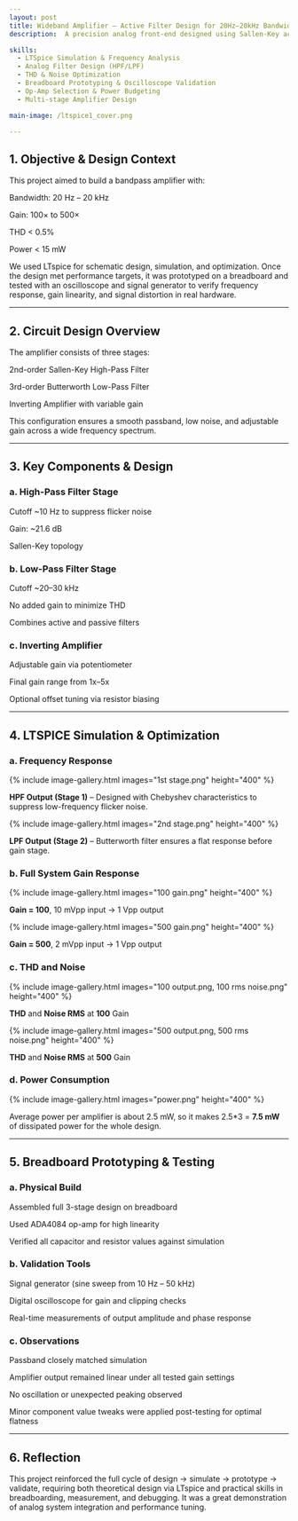 ```yaml
---
layout: post
title: Wideband Amplifier – Active Filter Design for 20Hz–20kHz Bandwidth
description:  A precision analog front-end designed using Sallen-Key active filters for wideband audio signals. This project focused on achieving low total harmonic distortion (THD < 0.5%), stable gain (100–500x), and a passband between 20 Hz and 20 kHz using LTspice simulation and prototyping techniques.

skills: 
  - LTSpice Simulation & Frequency Analysis
  - Analog Filter Design (HPF/LPF)
  - THD & Noise Optimization
  - Breadboard Prototyping & Oscilloscope Validation
  - Op-Amp Selection & Power Budgeting
  - Multi-stage Amplifier Design

main-image: /ltspice1_cover.png

---
```


## 1. Objective & Design Context

This project aimed to build a bandpass amplifier with:

Bandwidth: 20 Hz – 20 kHz

Gain: 100× to 500×

THD < 0.5%

Power < 15 mW

We used LTspice for schematic design, simulation, and optimization. Once the design met performance targets, it was prototyped on a breadboard and tested with an oscilloscope and signal generator to verify frequency response, gain linearity, and signal distortion in real hardware.

---

## 2. Circuit Design Overview
The amplifier consists of three stages:

2nd-order Sallen-Key High-Pass Filter

3rd-order Butterworth Low-Pass Filter

Inverting Amplifier with variable gain

This configuration ensures a smooth passband, low noise, and adjustable gain across a wide frequency spectrum.

---

## 3. Key Components & Design
### **a. High-Pass Filter Stage**
Cutoff ~10 Hz to suppress flicker noise

Gain: ~21.6 dB

Sallen-Key topology

### **b. Low-Pass Filter Stage**
Cutoff ~20–30 kHz

No added gain to minimize THD

Combines active and passive filters

### **c. Inverting Amplifier**
Adjustable gain via potentiometer

Final gain range from 1x–5x

Optional offset tuning via resistor biasing

---

## 4. LTSPICE Simulation & Optimization
### **a. Frequency Response**

{% include image-gallery.html images="1st stage.png" height="400" %} 

**HPF Output (Stage 1)** – Designed with Chebyshev characteristics to suppress low-frequency flicker noise.

{% include image-gallery.html images="2nd stage.png" height="400" %}

**LPF Output (Stage 2)** – Butterworth filter ensures a flat response before gain stage.

### **b. Full System Gain Response**

{% include image-gallery.html images="100 gain.png" height="400" %} 

**Gain = 100**, 10 mVpp input → 1 Vpp output

{% include image-gallery.html images="500 gain.png" height="400" %}

**Gain = 500**, 2 mVpp input → 1 Vpp output

### **c. THD and Noise**

{% include image-gallery.html images="100 output.png, 100 rms noise.png" height="400" %}

**THD** and **Noise RMS** at **100** Gain

{% include image-gallery.html images="500 output.png, 500 rms noise.png" height="400" %}

**THD** and **Noise RMS** at **500** Gain

### **d. Power Consumption**

{% include image-gallery.html images="power.png" height="400" %}

Average power per amplifier is about 2.5 mW, so it makes 2.5*3 = **7.5 mW** of dissipated power for the whole design.

---

## 5. Breadboard Prototyping & Testing
### **a. Physical Build**
Assembled full 3-stage design on breadboard

Used ADA4084 op-amp for high linearity

Verified all capacitor and resistor values against simulation

### **b. Validation Tools**
Signal generator (sine sweep from 10 Hz – 50 kHz)

Digital oscilloscope for gain and clipping checks

Real-time measurements of output amplitude and phase response

### **c. Observations**
Passband closely matched simulation

Amplifier output remained linear under all tested gain settings

No oscillation or unexpected peaking observed

Minor component value tweaks were applied post-testing for optimal flatness

---

## 6. Reflection
This project reinforced the full cycle of design → simulate → prototype → validate, requiring both theoretical design via LTspice and practical skills in breadboarding, measurement, and debugging. It was a great demonstration of analog system integration and performance tuning.


